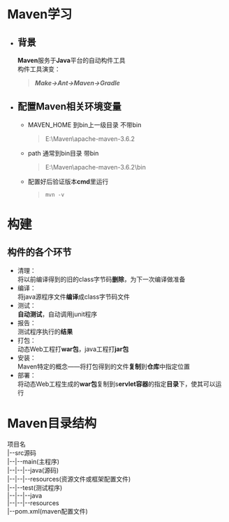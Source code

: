 <link rel="stylesheet" type="text/css" href="mkcss.css">

# Maven学习
* ## 背景
    **Maven**服务于**Java**平台的自动构件工具  
    构件工具演变：  
    > ***Make->Ant->Maven->Gradle***  
* ## 配置Maven相关环境变量  
  - MAVEN_HOME 到bin上一级目录 不带bin
    > E:\Maven\apache-maven-3.6.2
  - path 通常到bin目录 带bin
    > E:\Maven\apache-maven-3.6.2\bin  
  - 配置好后验证版本**cmd**里运行
    > `mvn -v`


# 构建 
   ## 构件的各个环节  
  - 清理：  
   将以前编译得到的旧的class字节码**删除**，为下一次编译做准备
   - 编译：  
   将java源程序文件**编译**成class字节码文件  
   - 测试：  
    **自动测试**，自动调用junit程序
   - 报告：  
    测试程序执行的**结果**
   - 打包：  
    动态Web工程打**war包**，java工程打**jar包**
   - 安装：  
    Maven特定的概念——将打包得到的文件**复制**到**仓库**中指定位置
   - 部署：  
    将动态Web工程生成的**war包**复制到s**ervlet容器**的指定**目录**下，使其可以运行
# Maven目录结构
项目名  
|--src源码  
|--|--main(主程序)  
|--|--|--java(源码)  
|--|--|--resources(资源文件或框架配置文件)  
|--|--test(测试程序)  
|--|--|--java  
|--|--|--resources  
|--pom.xml(maven配置文件)

